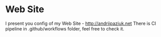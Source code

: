 # Web Site
I present you config of my Web Site - http://andriipaziuk.net
There is CI pipeline in .github/workflows folder, feel free to check it.
